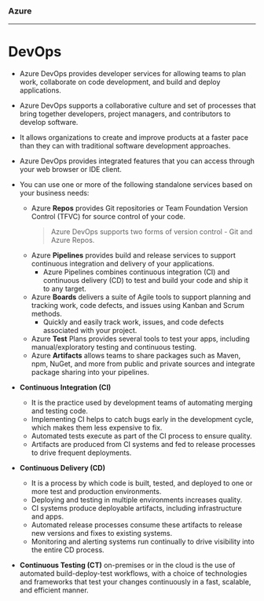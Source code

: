 ### Azure
***

# DevOps

- Azure DevOps provides developer services for allowing teams to plan work, collaborate on code development, and build and deploy applications. 
- Azure DevOps supports a collaborative culture and set of processes that bring together developers, project managers, and contributors to develop software. 
- It allows organizations to create and improve products at a faster pace than they can with traditional software development approaches.
- Azure DevOps provides integrated features that you can access through your web browser or IDE client. 
- You can use one or more of the following standalone services based on your business needs:
    - Azure **Repos** provides Git repositories or Team Foundation Version Control (TFVC) for source control of your code.
        > Azure DevOps supports two forms of version control - Git and Azure Repos.
    - Azure **Pipelines** provides build and release services to support continuous integration and delivery of your applications.
      - Azure Pipelines combines continuous integration (CI) and continuous delivery (CD) to test and build your code and ship it to any target.
    - Azure **Boards** delivers a suite of Agile tools to support planning and tracking work, code defects, and issues using Kanban and Scrum methods.
      - Quickly and easily track work, issues, and code defects associated with your project.
    - Azure **Test** Plans provides several tools to test your apps, including manual/exploratory testing and continuous testing.
    - Azure **Artifacts** allows teams to share packages such as Maven, npm, NuGet, and more from public and private sources and integrate package sharing into your pipelines.

- **Continuous Integration (CI)** 
  - It is the practice used by development teams of automating merging and testing code. 
  - Implementing CI helps to catch bugs early in the development cycle, which makes them less expensive to fix. 
  - Automated tests execute as part of the CI process to ensure quality. 
  - Artifacts are produced from CI systems and fed to release processes to drive frequent deployments.

- **Continuous Delivery (CD)** 
  - It is a process by which code is built, tested, and deployed to one or more test and production environments. 
  - Deploying and testing in multiple environments increases quality. 
  - CI systems produce deployable artifacts, including infrastructure and apps. 
  - Automated release processes consume these artifacts to release new versions and fixes to existing systems. 
  - Monitoring and alerting systems run continually to drive visibility into the entire CD process.

- **Continuous Testing (CT)** on-premises or in the cloud is the use of automated build-deploy-test workflows, with a choice of technologies and frameworks that test your changes continuously in a fast, scalable, and efficient manner.